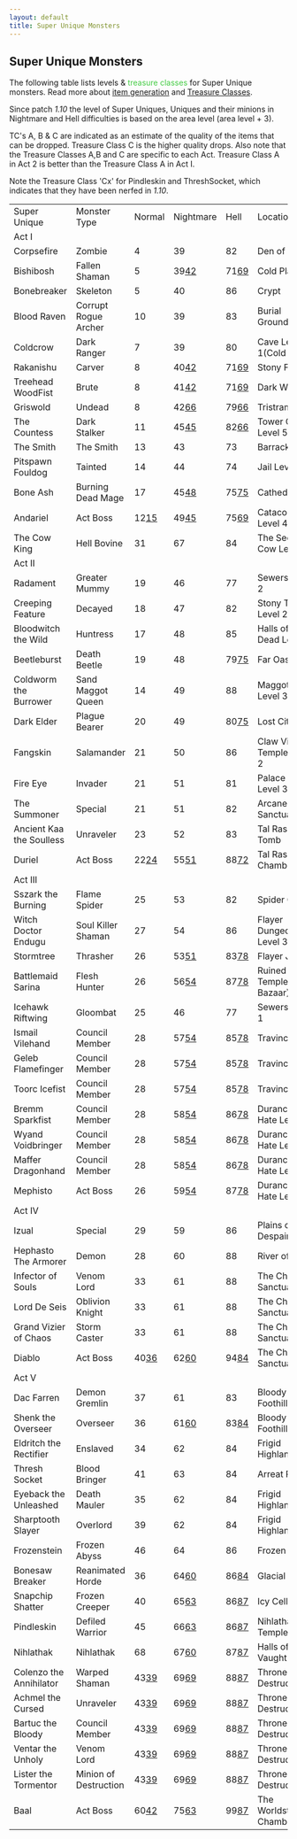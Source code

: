 ```yaml
---
layout: default
title: Super Unique Monsters
---
```


## Super Unique Monsters

The following table lists levels & <span style="color:#4c4">treasure classes</span> for Super Unique monsters. Read more about [item generation](http://diablo2.diablowiki.net/Item_Generation_Tutorial) and [Treasure Classes](http://diablo.gamepedia.com/Treasure_Classes_(Diablo_II)).

Since patch <em class="v">1.10</em> the level of Super Uniques, Uniques and their minions in Nightmare and Hell difficulties is based on the area level (area level + 3).

TC's A, B & C are indicated as an estimate of the quality of the items that can be dropped. Treasure Class C is the higher quality drops. Also note that the Treasure Classes A,B and C are specific to each Act. Treasure Class A in Act 2 is better than the Treasure Class A in Act I.

Note the Treasure Class 'Cx' for Pindleskin and ThreshSocket, which indicates that they have been nerfed in <em class="v">1.10</em>.


<table id="tsu" BORDER="0" CELLSPACING="0" CELLPADDING="4">
<colgroup>
	<col align="left">
	<col align="left">
	<col align="middle" width="50">
	<col align="middle" width="50">
	<col align="middle" width="50">
	<col align="middle">
	<col align="middle">
</colgroup>
<tr class="head">
  <td>Super Unique</td>
  <td>Monster Type</td>
  <td>Normal</td>
  <td>Nightmare</td>
  <td>Hell</td>
  <td>Location</td>
  <td>Treasure</td>
</tr>
<tr class="head">
  <td colspan="7">Act I</td>
</tr>
<tr>
  <td>Corpsefire</td>
  <td>Zombie</td>
  <td>4</td>
  <td><span title="Area level 36 + 3">39</span></td>
  <td><span title="Area level 79 + 3">82</span></td>
  <td>Den of Evil</td>
  <td>A</td>
</tr>
<tr>
  <td>Bishibosh</td>
  <td>Fallen Shaman</td>
  <td>5</td>
  <td><span title="Area level 36 + 3">39</span><u>42</u></td>
  <td><span title="Area level 68 + 3">71</span><u>69</u></td>
  <td>Cold Plains</td>
  <td>A</td>
</tr>
<tr>
  <td>Bonebreaker</td>
  <td>Skeleton</td>
  <td>5</td>
  <td><span title="Area level 37 + 3">40</span></td>
  <td><span title="Area level 83 + 3">86</span></td>
  <td>Crypt</td>
  <td>A</td>
</tr>
<tr>
  <td>Blood Raven</td>
  <td>Corrupt Rogue Archer</td>
  <td>10</td>
  <td><span title="Area level 36 + 3">39</span></td>
  <td><span title="Area level 80 + 3">83</span></td>
  <td>Burial Grounds</td>
  <td>Blood Raven</td>
</tr>
<tr>
  <td>Coldcrow</td>
  <td>Dark Ranger</td>
  <td>7</td>
  <td><span title="Area level 36 + 3">39</span></td>
  <td><span title="Area level 77 + 3">80</span></td>
  <td>Cave Level 1<span class="mmap">(Cold Plains)</span></td>
  <td>A</td>
</tr>
<tr>
  <td>Rakanishu</td>
  <td>Carver</td>
  <td>8</td>
  <td><span title="Area level 37 + 3">40</span><u>42</u></td>
  <td><span title="Area level 68 + 3">71</span><u>69</u></td>
  <td>Stony Field</td>
  <td>B</td>
</tr>
<tr>
  <td>Treehead WoodFist</td>
  <td>Brute</td>
  <td>8</td>
  <td><span title="Area level 38 + 3">41</span><u>42</u></td>
  <td><span title="Area level 68 + 3">71</span><u>69</u></td>
  <td>Dark Wood</td>
  <td>B</td>
</tr>
<tr>
  <td>Griswold</td>
  <td>Undead</td>
  <td>8</td>
  <td><span title="Area level 39 + 3">42</span><u>66</u></td>
  <td><span title="Area level 76 + 3">79</span><u>66</u></td>
  <td>Tristram</td>
  <td>Griswold</td>
</tr>
<tr>
  <td>The Countess</td>
  <td>Dark Stalker</td>
  <td>11</td>
  <td><span title="Area level 42 + 3">45</span><u>45</u></td>
  <td><span title="Area level 79 + 3">82</span><u>66</u></td>
  <td>Tower Cellar Level 5</td>
  <td>Countess</td>
</tr>
<tr>
  <td>The Smith</td>
  <td>The Smith</td>
  <td>13</td>
  <td><span title="Area level 40 + 3">43</span></td>
  <td><span title="Area level 70 + 3">73</span></td>
  <td>Barracks</td>
  <td>Smith</td>
</tr>
<tr>
  <td>Pitspawn Fouldog</td>
  <td>Tainted</td>
  <td>14</td>
  <td><span title="Area level 41 + 3">44</span></td>
  <td><span title="Area level 71 + 3">74</span></td>
  <td>Jail Level 2</td>
  <td>B</td>
</tr>
<tr>
  <td>Bone Ash</td>
  <td>Burning Dead Mage</td>
  <td>17</td>
  <td><span title="Area level 42 + 3">45</span><u>48</u></td>
  <td><span title="Area level 72 + 3">75</span><u>75</u></td>
  <td>Cathedral</td>
  <td>C</td>
</tr>
<tr class="bold">
  <td>Andariel</td>
  <td>Act Boss</td>
  <td>12<u>15</u></td>
  <td>49<u>45</u></td>
  <td>75<u>69</u></td>
  <td>Catacombs Level 4</td>
  <td>Andariel</td>
</tr>
<tr>
  <td>The Cow King</td>
  <td>Hell Bovine</td>
  <td>31</td>
  <td><span title="Area level 64 + 3">67</span></td>
  <td><span title="Area level 81 + 3">84</span></td>
  <td>The Secret Cow Level</td>
  <td>Cow King</td>
</tr>
<tr class="head">
  <td colspan="7">Act II</td>
</tr>
<tr>
  <td>Radament</td>
  <td>Greater Mummy</td>
  <td>19</td>
  <td><span title="Area level 43 + 3">46</span></td>
  <td><span title="Area level 74 + 3">77</span></td>
  <td>Sewers Level 2</td>
  <td>Radament</td>
</tr>
<tr>
  <td>Creeping Feature</td>
  <td>Decayed</td>
  <td>18</td>
  <td><span title="Area level 44 + 3">47</span></td>
  <td><span title="Area level 79 + 3">82</span></td>
  <td>Stony Tomb Level 2</td>
  <td>A</td>
</tr>
<tr>
  <td>Bloodwitch the Wild</td>
  <td>Huntress</td>
  <td>17</td>
  <td><span title="Area level 45 + 3">48</span></td>
  <td><span title="Area level 82 + 3">85</span></td>
  <td>Halls of the Dead Level 3</td>
  <td>A</td>
</tr>
<tr>
  <td>Beetleburst</td>
  <td>Death Beetle</td>
  <td>19</td>
  <td><span title="Area level 45 + 3">48</span></td>
  <td><span title="Area level 76 + 3">79</span><u>75</u></td>
  <td>Far Oasis</td>
  <td>B</td>
</tr>
<tr>
  <td>Coldworm the Burrower</td>
  <td>Sand Maggot Queen</td>
  <td>14</td>
  <td><span title="Area level 46 + 3">49</span></td>
  <td><span title="Area level 85 + 3">88</span></td>
  <td>Maggot Lair Level 3</td>
  <td>B</td>
</tr>
<tr>
  <td>Dark Elder</td>
  <td>Plague Bearer</td>
  <td>20</td>
  <td><span title="Area level 46 + 3">49</span></td>
  <td><span title="Area level 77 + 3">80</span><u>75</u></td>
  <td>Lost City</td>
  <td>B</td>
</tr>
<tr>
  <td>Fangskin</td>
  <td>Salamander</td>
  <td>21</td>
  <td><span title="Area level 47 + 3">50</span></td>
  <td><span title="Area level 83 + 3">86</span></td>
  <td>Claw Viper Temple Level 2</td>
  <td>B</td>
</tr>
<tr>
  <td>Fire Eye</td>
  <td>Invader</td>
  <td>21</td>
  <td><span title="Area level 48 + 3">51</span></td>
  <td><span title="Area level 78 + 3">81</span></td>
  <td>Palace Cellar Level 3</td>
  <td>B</td>
</tr>
<tr>
  <td>The Summoner</td>
  <td>Special</td>
  <td>21</td>
  <td><span title="Area level 48 + 3">51</span></td>
  <td><span title="Area level 79 + 3">82</span></td>
  <td>Arcane Sanctuary</td>
  <td>Summoner</td>
</tr>
<tr>
  <td>Ancient Kaa the Soulless</td>
  <td>Unraveler</td>
  <td>23</td>
  <td><span title="Area level 49 + 3">52</span></td>
  <td><span title="Area level 80 + 3">83</span></td>
  <td>Tal Rasha's Tomb</td>
  <td>C</td>
</tr>
<tr class="bold">
  <td>Duriel</td>
  <td>Act Boss</td>
  <td>22<u>24</u></td>
  <td>55<u>51</u></td>
  <td>88<u>72</u></td>
  <td>Tal Rasha's Chamber</td>
  <td>Duriel</td>
</tr>
<tr class="head">
  <td colspan="7">Act III</td>
</tr>
<tr>
  <td>Sszark the Burning</td>
  <td>Flame Spider</td>
  <td>25</td>
  <td><span title="Area level 50 + 3">53</span></td>
  <td><span title="Area level 79 + 3">82</span></td>
  <td>Spider Cavern</td>
  <td>A</td>
</tr>
<tr>
  <td>Witch Doctor Endugu</td>
  <td>Soul Killer Shaman</td>
  <td>27</td>
  <td><span title="Area level 51 + 3">54</span></td>
  <td><span title="Area level 83 + 3">86</span></td>
  <td>Flayer Dungeon Level 3</td>
  <td>B</td>
</tr>
<tr>
  <td>Stormtree</td>
  <td>Thrasher</td>
  <td>26</td>
  <td><span title="Area level 50 + 3">53</span><u>51</u></td>
  <td><span title="Area level 80 + 3">83</span><u>78</u></td>
  <td>Flayer Jungle</td>
  <td>B</td>
</tr>
<tr>
  <td>Battlemaid Sarina</td>
  <td>Flesh Hunter</td>
  <td>26</td>
  <td><span title="Area level 53 + 3">56</span><u>54</u></td>
  <td><span title="Area level 84 + 3">87</span><u>78</u></td>
  <td>Ruined Temple<span class="mmap">(Kurast Bazaar)</span></td>
  <td>B</td>
</tr>
<tr>
  <td>Icehawk Riftwing</td>
  <td>Gloombat</td>
  <td>25</td>
  <td><span title="Area level 43 + 3">46</span></td>
  <td><span title="Area level 74 + 3">77</span></td>
  <td>Sewers Level 1</td>
  <td>A</td>
</tr>
<tr>
  <td>Ismail Vilehand</td>
  <td>Council Member</td>
  <td>28</td>
  <td><span title="Area level 54 + 3">57</span><u>54</u></td>
  <td><span title="Area level 82 + 3">85</span><u>78</u></td>
  <td>Travincal</td>
  <td>Council</td>
</tr>
<tr>
  <td>Geleb Flamefinger</td>
  <td>Council Member</td>
  <td>28</td>
  <td><span title="Area level 54 + 3">57</span><u>54</u></td>
  <td><span title="Area level 82 + 3">85</span><u>78</u></td>
  <td>Travincal</td>
  <td>Council</td>
</tr>
<tr>
  <td>Toorc Icefist</td>
  <td>Council Member</td>
  <td>28</td>
  <td><span title="Area level 54 + 3">57</span><u>54</u></td>
  <td><span title="Area level 82 + 3">85</span><u>78</u></td>
  <td>Travincal</td>
  <td>Council</td>
</tr>
<tr>
  <td>Bremm Sparkfist</td>
  <td>Council Member</td>
  <td>28</td>
  <td><span title="Area level 55 + 3">58</span><u>54</u></td>
  <td><span title="Area level 83 + 3">86</span><u>78</u></td>
  <td>Durance of Hate Level 3</td>
  <td>Council</td>
</tr>
<tr>
  <td>Wyand Voidbringer</td>
  <td>Council Member</td>
  <td>28</td>
  <td><span title="Area level 55 + 3">58</span><u>54</u></td>
  <td><span title="Area level 83 + 3">86</span><u>78</u></td>
  <td>Durance of Hate Level 3</td>
  <td>Council</td>
</tr>
<tr>
  <td>Maffer Dragonhand</td>
  <td>Council Member</td>
  <td>28</td>
  <td><span title="Area level 55 + 3">58</span><u>54</u></td>
  <td><span title="Area level 83 + 3">86</span><u>78</u></td>
  <td>Durance of Hate Level 3</td>
  <td>Council</td>
</tr>
<tr class="bold">
  <td>Mephisto</td>
  <td>Act Boss</td>
  <td>26</td>
  <td>59<u>54</u></td>
  <td>87<u>78</u></td>
  <td>Durance of Hate Level 3</td>
  <td>Mephisto</td>
</tr>
<tr class="head">
  <td colspan="7">Act IV</td>
</tr>
<tr>
  <td>Izual</td>
  <td>Special</td>
  <td>29</td>
  <td><span title="Area level 56 + 3">59</span></td>
  <td><span title="Area level 83 + 3">86</span></td>
  <td>Plains of Despair</td>
  <td>Izual</td>
</tr>
<tr>
  <td>Hephasto The Armorer</td>
  <td>Demon</td>
  <td>28</td>
  <td><span title="Area level 57 + 3">60</span></td>
  <td><span title="Area level 85 + 3">88</span></td>
  <td>River of Flame</td>
  <td>Hephasto</td>
</tr>
<tr>
  <td>Infector of Souls</td>
  <td>Venom Lord</td>
  <td>33</td>
  <td><span title="Area level 58 + 3">61</span></td>
  <td><span title="Area level 85 + 3">88</span></td>
  <td>The Chaos Sanctuary</td>
  <td>B</td>
</tr>
<tr>
  <td>Lord De Seis</td>
  <td>Oblivion Knight</td>
  <td>33</td>
  <td><span title="Area level 58 + 3">61</span></td>
  <td><span title="Area level 85 + 3">88</span></td>
  <td>The Chaos Sanctuary</td>
  <td>C</td>
</tr>
<tr>
  <td>Grand Vizier of Chaos</td>
  <td>Storm Caster</td>
  <td>33</td>
  <td><span title="Area level 58 + 3">61</span></td>
  <td><span title="Area level 85 + 3">88</span></td>
  <td>The Chaos Sanctuary</td>
  <td>B</td>
</tr>
<tr class="bold">
  <td>Diablo</td>
  <td>Act Boss</td>
  <td>40<u>36</u></td>
  <td>62<u>60</u></td>
  <td>94<u>84</u></td>
  <td>The Chaos Sanctuary</td>
  <td>Diablo</td>
</tr>
<tr class="head">
  <td colspan="7">Act V</td>
</tr>
<tr>
  <td>Dac Farren</td>
  <td>Demon Gremlin</td>
  <td>37</td>
  <td><span title="Area level 58 + 3">61</span></td>
  <td><span title="Area level 80 + 3">83</span></td>
  <td>Bloody Foothills</td>
  <td>B</td>
</tr>
<tr>
  <td>Shenk the Overseer</td>
  <td>Overseer</td>
  <td>36</td>
  <td><span title="Area level 58 + 3">61</span><u>60</u></td>
  <td><span title="Area level 80 + 3">83</span><u>84</u></td>
  <td>Bloody Foothills</td>
  <td>A</td>
</tr>
<tr>
  <td>Eldritch the Rectifier</td>
  <td>Enslaved</td>
  <td>34</td>
  <td><span title="Area level 59 + 3">62</span></td>
  <td><span title="Area level 81 + 3">84</span></td>
  <td>Frigid Highlands</td>
  <td>A</td>
</tr>
<tr>
  <td>Thresh Socket</td>
  <td>Blood Bringer</td>
  <td>41</td>
  <td><span title="Area level 60 + 3">63</span></td>
  <td><span title="Area level 81 + 3">84</span></td>
  <td>Arreat Plateau</td>
  <td>Cx</td>
</tr>
<tr>
  <td>Eyeback the Unleashed</td>
  <td>Death Mauler</td>
  <td>35</td>
  <td><span title="Area level 59 + 3">62</span></td>
  <td><span title="Area level 81 + 3">84</span></td>
  <td>Frigid Highlands</td>
  <td>A</td>
</tr>
<tr>
  <td>Sharptooth Slayer</td>
  <td>Overlord</td>
  <td>39</td>
  <td><span title="Area level 59 + 3">62</span></td>
  <td><span title="Area level 81 + 3">84</span></td>
  <td>Frigid Highlands</td>
  <td>B</td>
</tr>
<tr>
  <td>Frozenstein</td>
  <td>Frozen Abyss</td>
  <td>46</td>
  <td><span title="Area level 61 + 3">64</span></td>
  <td><span title="Area level 83 + 3">86</span></td>
  <td>Frozen River</td>
  <td>C</td>
</tr>
<tr>
  <td>Bonesaw Breaker</td>
  <td>Reanimated Horde</td>
  <td>36</td>
  <td><span title="Area level 61 + 3">64</span><u>60</u></td>
  <td><span title="Area level 83 + 3">86</span><u>84</u></td>
  <td>Glacial Trail</td>
  <td>A</td>
</tr>
<tr>
  <td>Snapchip Shatter</td>
  <td>Frozen Creeper</td>
  <td>40</td>
  <td><span title="Area level 62 + 3">65</span><u>63</u></td>
  <td><span title="Area level 83 + 3">86</span><u>87</u></td>
  <td>Icy Cellar</td>
  <td>C</td>
</tr>
<tr>
  <td>Pindleskin</td>
  <td>Defiled Warrior</td>
  <td>45</td>
  <td><span title="Area level 63 + 3">66</span><u>63</u></td>
  <td><span title="Area level 83 + 3">86</span><u>87</u></td>
  <td>Nihlathak's Temple</td>
  <td>Cx</td>
</tr>
<tr>
  <td>Nihlathak</td>
  <td>Nihlathak</td>
  <td>68</td>
  <td><span title="Area level 64 + 3">67</span><u>60</u></td>
  <td><span title="Area level 84 + 3">87</span><u>87</u></td>
  <td>Halls of Vaught</td>
  <td>Nihlathak</td>
</tr>
<tr>
  <td>Colenzo the Annihilator</td>
  <td>Warped Shaman</td>
  <td>43<u>39</u></td>
  <td><span title="Area level 66 + 3">69</span><u>69</u></td>
  <td><span title="Area level 85 + 3">88</span><u>87</u></td>
  <td>Throne of Destruction</td>
  <td>Champ C</td>
</tr>
<tr>
  <td>Achmel the Cursed</td>
  <td>Unraveler</td>
  <td>43<u>39</u></td>
  <td><span title="Area level 66 + 3">69</span><u>69</u></td>
  <td><span title="Area level 85 + 3">88</span><u>87</u></td>
  <td>Throne of Destruction</td>
  <td>Champ C</td>
</tr>
<tr>
  <td>Bartuc the Bloody</td>
  <td>Council Member</td>
  <td>43<u>39</u></td>
  <td><span title="Area level 66 + 3">69</span><u>69</u></td>
  <td><span title="Area level 85 + 3">88</span><u>87</u></td>
  <td>Throne of Destruction</td>
  <td>Champ C</td>
</tr>
<tr>
  <td>Ventar the Unholy</td>
  <td>Venom Lord</td>
  <td>43<u>39</u></td>
  <td><span title="Area level 66 + 3">69</span><u>69</u></td>
  <td><span title="Area level 85 + 3">88</span><u>87</u></td>
  <td>Throne of Destruction</td>
  <td>Champ C</td>
</tr>
<tr>
  <td>Lister the Tormentor</td>
  <td>Minion of Destruction</td>
  <td>43<u>39</u></td>
  <td><span title="Area level 66 + 3">69</span><u>69</u></td>
  <td><span title="Area level 85 + 3">88</span><u>87</u></td>
  <td>Throne of Destruction</td>
  <td>Champ C</td>
</tr>
<tr class="bold">
  <td>Baal</td>
  <td>Act Boss</td>
  <td>60<u>42</u></td>
  <td>75<u>63</u></td>
  <td>99<u>87</u></td>
  <td>The Worldstone Chamber</td>
  <td>Baal</td>
</tr>
</table>

